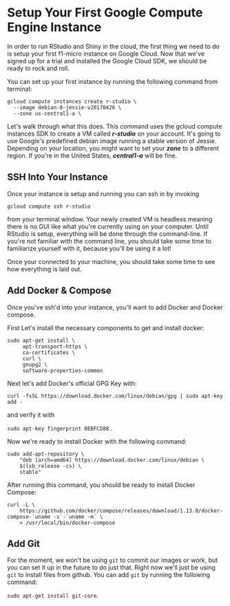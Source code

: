 # Setup Your First Google Compute Engine Instance

In order to run RStudio and Shiny in the cloud, the first thing we need to do is setup your first f1-micro instance on Google Cloud. Now that we've signed up for a trial and installed the Google Cloud SDK, we should be ready to rock and roll.

You can set up your first instance by running the following command from terminal:

```
gcloud compute instances create r-studio \
  --image debian-8-jessie-v20170426 \
  --zone us-central1-a \
```

Let's walk through what this does. This command uses the gcloud compute instances SDK to create a VM called _**r-studio**_ on your account. It's going to use Google's predefined debian image running a stable version of Jessie. Depending on your location, you might want to set your _**zone**_ to a different region. If you're in the United States, _**central1-a**_ will be fine.

## SSH Into Your Instance

Once your instance is setup and running you can ssh in by invoking 

`gcloud compute ssh r-studio` 

from your terminal window. Your newly created VM is headless meaning there is no GUI like what you're currently using on your computer. Until RStudio is setup, everything will be done through the command-line. If you're not familiar with the command line, you should take some time to familiarize yourself with it, because you'll be using it a lot!

Once your connected to your machine, you should take some time to see how everything is laid out.

## Add Docker & Compose

Once you've ssh'd into your instance, you'll want to add Docker and Docker compose.

First Let's install the necessary components to get and install docker:

```
sudo apt-get install \
     apt-transport-https \
     ca-certificates \
     curl \
     gnupg2 \
     software-properties-common
```

Next let's add Docker's official GPG Key with: 

`curl -fsSL https://download.docker.com/linux/debian/gpg | sudo apt-key add -` 

and verify it with 

`sudo apt-key fingerprint 0EBFCD88` .

Now we're ready to install Docker with the following command:

```
sudo add-apt-repository \
    "deb [arch=amd64] https://download.docker.com/linux/debian \
    $(lsb_release -cs) \
    stable"
```

After running this command, you should be ready to install Docker Compose:

    curl -L \
        https://github.com/docker/compose/releases/download/1.13.0/docker-compose-`uname -s`-`uname -m` \
        > /usr/local/bin/docker-compose

## Add Git

For the moment, we won't be using `git` to commit our images or work, but you can set it up in the future to do just that. Right now we'll just be using `git` to install files from github. You can add `git` by running the following command:

`sudo apt-get install git-core`.


